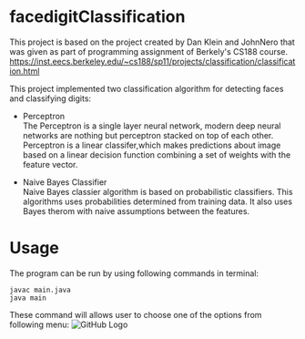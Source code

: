 # facedigitClassification
This project is based on the project created by Dan Klein and JohnNero that was given as part of programming assignment of Berkely's CS188 course.
https://inst.eecs.berkeley.edu/~cs188/sp11/projects/classification/classification.html

This project implemented two classification algorithm for detecting faces and classifying digits:
* Perceptron  
The Perceptron is a single layer neural network, modern deep neural networks are nothing but perceptron stacked on top of each other. Perceptron is a linear classifer,which makes predictions about image based on a linear decision function combining a set of weights with the feature vector.

* Naive Bayes Classifier  
Naive Bayes classier algorithm is based on probabilistic classifiers. This algorithms uses probabilities determined from training data. It also uses Bayes therom with naive assumptions between the features.

# Usage
The program can be run by using following commands in terminal:
```
javac main.java
java main
```
These command will allows user to choose one of the options from following menu:
![GitHub Logo](/images/logo.png)
